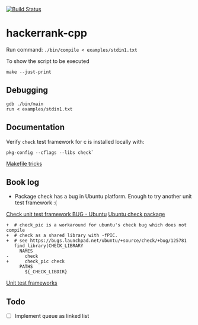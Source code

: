 [![Build Status](https://travis-ci.org/dsaenztagarro/hackerrank-cpp.svg?branch=master)](https://travis-ci.org/dsaenztagarro/hackerrank-cpp)
# hackerrank-cpp

Run command: `./bin/compile < examples/stdin1.txt`

To show the script to be executed

`make --just-print`

Debugging
---------

```
gdb ./bin/main
run < examples/stdin1.txt
```

Documentation
-------------

Verify `check` test framework for c is installed locally with: 

```shell
pkg-config --cflags --libs check`
```

[Makefile tricks](http://locklessinc.com/articles/makefile_tricks/)

Book log
--------

- Package check has a bug in Ubuntu platform. Enough to try another unit test framework :(

[Check unit test framework BUG - Ubuntu](https://git.libssh.org/projects/libssh.git/diff/?h=v0-3&id=3ce7d7a28c057bbe72f55d221657fd0d6d54f246&context=2&ignorews=1)
[Ubuntu check package](https://bugs.launchpad.net/ubuntu/+source/check/+bug/125781)

```
+  # check_pic is a workaround for ubuntu's check bug which does not compile
+  # check as a shared library with -fPIC.
+  # see https://bugs.launchpad.net/ubuntu/+source/check/+bug/125781
   find_library(CHECK_LIBRARY
     NAMES
-      check
+      check_pic check
     PATHS
       ${_CHECK_LIBDIR}
```

[Unit test frameworks](https://en.wikipedia.org/wiki/List_of_unit_testing_frameworks#C)


Todo
----

- [ ] Implement queue as linked list
